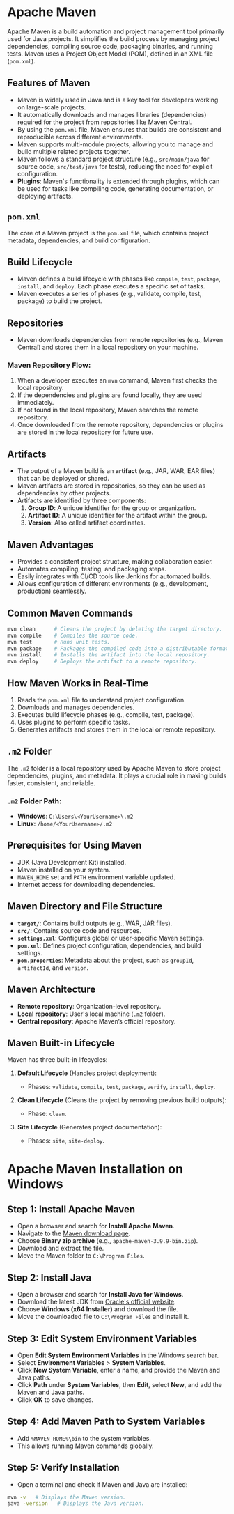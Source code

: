 # Apache Maven

Apache Maven is a build automation and project management tool primarily used for Java projects. It simplifies the build process by managing project dependencies, compiling source code, packaging binaries, and running tests. Maven uses a Project Object Model (POM), defined in an XML file (`pom.xml`).

## Features of Maven

- Maven is widely used in Java and is a key tool for developers working on large-scale projects.
- It automatically downloads and manages libraries (dependencies) required for the project from repositories like Maven Central.
- By using the `pom.xml` file, Maven ensures that builds are consistent and reproducible across different environments.
- Maven supports multi-module projects, allowing you to manage and build multiple related projects together.
- Maven follows a standard project structure (e.g., `src/main/java` for source code, `src/test/java` for tests), reducing the need for explicit configuration.
- **Plugins**: Maven's functionality is extended through plugins, which can be used for tasks like compiling code, generating documentation, or deploying artifacts.

## `pom.xml`

The core of a Maven project is the `pom.xml` file, which contains project metadata, dependencies, and build configuration.

## Build Lifecycle

- Maven defines a build lifecycle with phases like `compile`, `test`, `package`, `install`, and `deploy`. Each phase executes a specific set of tasks.
- Maven executes a series of phases (e.g., validate, compile, test, package) to build the project.

## Repositories

- Maven downloads dependencies from remote repositories (e.g., Maven Central) and stores them in a local repository on your machine.

### Maven Repository Flow:

1. When a developer executes an `mvn` command, Maven first checks the local repository.
2. If the dependencies and plugins are found locally, they are used immediately.
3. If not found in the local repository, Maven searches the remote repository.
4. Once downloaded from the remote repository, dependencies or plugins are stored in the local repository for future use.

## Artifacts

- The output of a Maven build is an **artifact** (e.g., JAR, WAR, EAR files) that can be deployed or shared.
- Maven artifacts are stored in repositories, so they can be used as dependencies by other projects.
- Artifacts are identified by three components:
  1. **Group ID**: A unique identifier for the group or organization.
  2. **Artifact ID**: A unique identifier for the artifact within the group.
  3. **Version**: Also called artifact coordinates.

## Maven Advantages

- Provides a consistent project structure, making collaboration easier.
- Automates compiling, testing, and packaging steps.
- Easily integrates with CI/CD tools like Jenkins for automated builds.
- Allows configuration of different environments (e.g., development, production) seamlessly.

## Common Maven Commands

```bash
mvn clean      # Cleans the project by deleting the target directory.
mvn compile    # Compiles the source code.
mvn test       # Runs unit tests.
mvn package    # Packages the compiled code into a distributable format (e.g., JAR).
mvn install    # Installs the artifact into the local repository.
mvn deploy     # Deploys the artifact to a remote repository.
```

## How Maven Works in Real-Time

1. Reads the `pom.xml` file to understand project configuration.
2. Downloads and manages dependencies.
3. Executes build lifecycle phases (e.g., compile, test, package).
4. Uses plugins to perform specific tasks.
5. Generates artifacts and stores them in the local or remote repository.

## `.m2` Folder

The `.m2` folder is a local repository used by Apache Maven to store project dependencies, plugins, and metadata. It plays a crucial role in making builds faster, consistent, and reliable.

### `.m2` Folder Path:
- **Windows**: `C:\Users\<YourUsername>\.m2`
- **Linux**: `/home/<YourUsername>/.m2`

## Prerequisites for Using Maven

- JDK (Java Development Kit) installed.
- Maven installed on your system.
- `MAVEN_HOME` set and `PATH` environment variable updated.
- Internet access for downloading dependencies.

## Maven Directory and File Structure

- **`target/`**: Contains build outputs (e.g., WAR, JAR files).
- **`src/`**: Contains source code and resources.
- **`settings.xml`**: Configures global or user-specific Maven settings.
- **`pom.xml`**: Defines project configuration, dependencies, and build settings.
- **`pom.properties`**: Metadata about the project, such as `groupId`, `artifactId`, and `version`.

## Maven Architecture

- **Remote repository**: Organization-level repository.
- **Local repository**: User's local machine (`.m2` folder).
- **Central repository**: Apache Maven’s official repository.

## Maven Built-in Lifecycle

Maven has three built-in lifecycles:

1. **Default Lifecycle** (Handles project deployment):
   - Phases: `validate`, `compile`, `test`, `package`, `verify`, `install`, `deploy`.

2. **Clean Lifecycle** (Cleans the project by removing previous build outputs):
   - Phase: `clean`.

3. **Site Lifecycle** (Generates project documentation):
   - Phases: `site`, `site-deploy`.

# Apache Maven Installation on Windows

## Step 1: Install Apache Maven

- Open a browser and search for **Install Apache Maven**.
- Navigate to the [Maven download page](https://maven.apache.org/download.cgi).
- Choose **Binary zip archive** (e.g., `apache-maven-3.9.9-bin.zip`).
- Download and extract the file.
- Move the Maven folder to `C:\Program Files`.

## Step 2: Install Java

- Open a browser and search for **Install Java for Windows**.
- Download the latest JDK from [Oracle's official website](https://www.oracle.com/java/technologies/downloads/).
- Choose **Windows (x64 Installer)** and download the file.
- Move the downloaded file to `C:\Program Files` and install it.

## Step 3: Edit System Environment Variables

- Open **Edit System Environment Variables** in the Windows search bar.
- Select **Environment Variables** > **System Variables**.
- Click **New System Variable**, enter a name, and provide the Maven and Java paths.
- Click **Path** under **System Variables**, then **Edit**, select **New**, and add the Maven and Java paths.
- Click **OK** to save changes.

## Step 4: Add Maven Path to System Variables

- Add `%MAVEN_HOME%\bin` to the system variables.
- This allows running Maven commands globally.

## Step 5: Verify Installation

- Open a terminal and check if Maven and Java are installed:

```bash
mvn -v   # Displays the Maven version.
java -version   # Displays the Java version.
```